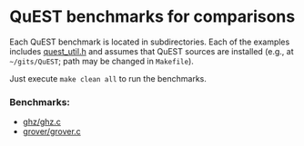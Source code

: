 # QuEST benchmarks for comparisons

Each QuEST benchmark is located in subdirectories. Each of the examples
includes [quest_util.h](`quest_util.h`) and assumes that QuEST sources
are installed (e.g., at `~/gits/QuEST`; path may be changed in `Makefile`).

Just execute `make clean all` to run the benchmarks.

### Benchmarks:

- [ghz/ghz.c](`ghz.c`)
- [grover/grover.c](`grover.c`)
